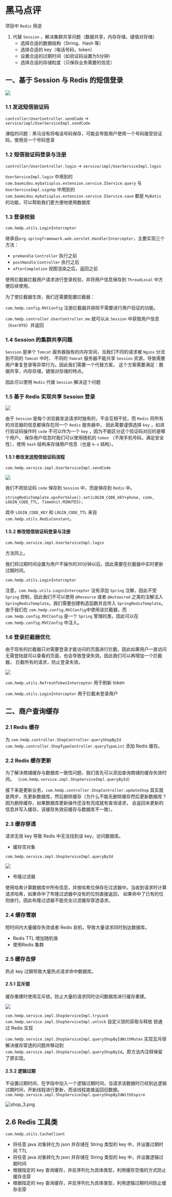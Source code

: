 # 黑马点评

项目中 `Redis` 用途

1. 代替 `Session` ，解决集群共享问题（数据共享，内存存储，键值对存储）
   - 选择合适的数据结构（String、Hash 等）
   - 选择合适的 key（电话号码，token）
   - 设置合适的过期时间（如验证码设置为5分钟）
   - 选择合适的存储粒度（只保存业务需要的信息）

## 一、基于 Session 与 Redis 的短信登录

![](img/login_1.png)

### 1.1 发送短信验证码

`controller/UserController.sendCode` -> `service/impl/UserServiceImpl.sendCode`

课程的问题：黑马没有将电话号码保存，可能会导致用户使用一个号码接受验证码，使用另一个号码登录

### 1.2 短信验证码登录与注册

`controller/UserController.login` -> `service/impl/UserServiceImpl.login`

`UserServiceImpl.login` 中用到的 `com.baomidou.mybatisplus.extension.service.IService.query`
与 `UserServiceImpl.signUp` 中用到的 `com.baomidou.mybatisplus.extension.service.IService.save`
都是 `MyBatis` 的功能，可以帮助我们更方便地使用数据库

### 1.3 登录校验

`com.hmdp.utils.LoginInterceptor`

继承自`org.springframework.web.servlet.HandlerInterceptor`，主要实现三个方法：

 - `preHandle` `Controller` 执行之前
 - `postHandle` `Controller` 执行之后
 - `afterCompletion` 视图渲染之后，返回之前

使用拦截器拦截用户请求进行登录校验，并将用户信息保存到 `ThreadLocal` 中方便后续使用。

为了使拦截器生效，我们还需要配置拦截器：

`com.hmdp.config.MVCConfig` 注册拦截器并排除不需要进行用户验证的功能。

`com.hmdp.controller.UserController.me` 就可以从 `Session` 中获取用户信息（`UserDTO`）并返回

### 1.4 Session 的集群共享问题

`Session` 是单个 `Tomcat` 服务器独有的内存空间，当我们不同的请求被 `Nginx` 分流到不同的 `Tomcat` 中时，
不同的 `Tomcat` 服务器不能共享 `Session` 资源，导致需要用户重复登录等异常行为。因此我们需要一个代替方案，
这个方案需要满足：数据共享，内存存储，键值对存储的特点。

因此可以使用 `Redis` 代替 `Session` 解决这个问题

### 1.5 基于 Redis 实现共享 Session 登录

![](img/login_2.png)

由于 `Session` 是每个浏览器发送请求时独有的，不会互相干扰，而 `Redis` 将所有的浏览器的信息都保存在同一个 `Redis` 服务器中，
因此需要谨慎选择 `key` ，如进行验证码操作时 `code` 不可以作为一个 `key` ，因为不能区分这个验证码对应的是哪个用户。
保存用户信息时我们可以使用随机的 `token` （不用手机号码，满足安全性），使用 `hash` 结构来存储用户信息（也是 `k-v` 结构）。

#### 1.5.1 修改发送短信验证码流程

`com.hmdp.service.impl.UserServiceImpl.sendCode`

![](img/login_3.png)

我们不把验证码 `code` 保存到 `Session` 中，而是保存到 `Redis` 中。

    stringRedisTemplate.opsForValue().set(LOGIN_CODE_KEY+phone, code, LOGIN_CODE_TTL, TimeUnit.MINUTES);

其中 `LOGIN_CODE_KEY` 和 `LOGIN_CODE_TTL` 来自 `com.hmdp.utils.RedisConstant`。

#### 1.5.2 修改短信验证码登录与注册

`com.hmdp.service.impl.UserServiceImpl.login`

方法同上。

我们将过期时间设置为用户不操作的30分钟以后，因此需要在拦截器中实时更新过期时间。

`com.hmdp.utils.LoginInterceptor`

注意，`com.hmdp.utils.LoginInterceptor` 没有添加 `Spring` 注解，因此不受 `Spring` 控制，因此我们不可以使用 `@Resource` 或者
`@Autowired` 之类的注解注入 `SpringRedisTemplate`。我们需要创建构造函数并且传入 `SpringRedisTemplate`。由于我们在
`com.hmdp.config.MVCConfig`中使用该拦截器，而 `com.hmdp.config.MVCConfig` 是一个 `Spring` 管理的类，因此可以在
`com.hmdp.config.MVCConfig` 中注入。

### 1.6 登录拦截器优化

由于现有的拦截器只对需要登录才能访问的页面进行拦截，因此如果用户一直访问无需登陆就可以查看的页面，也会导致登录失效。因此我们可以再增加一个拦截器，
拦截所有的请求，防止登录失效。

![](img/login_4.png)

`com.hmdp.utils.RefreshTokenInterceptor` 用于刷新 token

`com.hmdp.utils.LoginInterceptor` 用于拦截未登录用户

## 二、商户查询缓存

### 2.1 Redis 缓存

为 `com.hmdp.controller.ShopController.queryShopById` `com.hmdp.controller.ShopTypeController.queryTypeList`
添加 Redis 缓存。

### 2.2 Redis 缓存更新

为了解决商铺缓存与数据库一致性问题，我们首先可以添加查询商铺的缓存失效时间。
（`com.hmdp.service.impl.ShopServiceImpl.queryById`）

接下来是更新业务，`com.hmdp.controller.ShopController.updateShop`
其实就是两步，先更新数据库，然后删除缓存（为什么不能先删除缓存然后更新数据库？因为删除缓存，如果数据库更新操作还没有完成就有查询请求，
会返回未更新的信息并写入缓存，该缓存失效前缓存与数据库不一致）。

### 2.3 缓存穿透

请求无效 key 导致 Redis 中无法找到该 key，访问数据库。

- 缓存空对象

`com.hmdp.service.impl.ShopServiceImpl.queryById`

![](img/shop_1.png)

- 布隆过滤器

使用哈希计算数据库中所有信息，并按哈希位保存在过滤器中。当收到请求时计算请求哈希，如果命中了布隆过滤器中没有的位则直接返回，
如果命中了已有的位则放行。因此布隆过滤器不能完全过滤缓存穿透请求。

### 2.4 缓存雪崩

短时间内大量缓存失效或者 Redis 宕机，导致大量请求同时到达数据库。

- Redis TTL 增加随机值
- 使用Redis 集群

### 2.5 缓存击穿

热点 key 过期导致大量热点请求命中数据库。

#### 2.5.1 互斥锁

缓存重建时使用互斥锁，防止大量的请求同时访问数据库进行缓存重建。

![](img/shop_2.png)

`com.hmdp.service.impl.ShopServiceImpl.tryLock` `com.hmdp.service.impl.ShopServiceImpl.unlock`
自定义锁的获取与释放
锁通过 Redis 实现

`com.hmdp.service.impl.ShopServiceImpl.queryShopByIdWithMutex` 实现互斥锁解决缓存穿透的问题并移动到
`com.hmdp.service.impl.ShopServiceImpl.queryShopById`。原方法内注释保留了原实现。

#### 2.5.2 逻辑过期

不设置过期时间，在字段中加入一个逻辑过期时间，当请求该数据时已经到达逻辑过期时间，开新线程进行更新，而该线程直接返回旧数据。
`com.hmdp.service.impl.ShopServiceImpl.queryShopByIdWithExpire`

![shop_3.png](img/shop_3.png)

## 2.6 Redis 工具类

`com.hmdp.utils.CacheClient`

- 将任意 java 对象转化为 json 并存储在 String 类型的 key 中，并设置过期时间 TTL
- 将任意 java 对象转化为 json 并存储在 String 类型的 key 中，并设置逻辑过期时间
- 根据指定的 key 查询缓存，并反序列化为具体类型，利用缓存空值的方式防止缓存击穿
- 根据指定的 key 查询缓存，并反序列化为具体类型，利用逻辑过期时间防止缓存击穿
